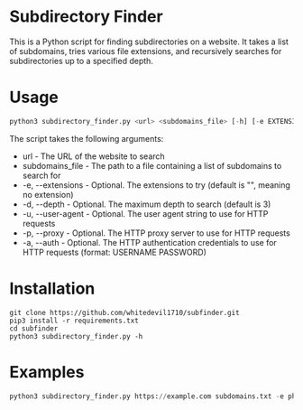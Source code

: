 # **Subdirectory Finder**

This is a Python script for finding subdirectories on a website. It takes a list of subdomains, tries various file extensions, and recursively searches for subdirectories up to a specified depth.

# **Usage**
```python
python3 subdirectory_finder.py <url> <subdomains_file> [-h] [-e EXTENSIONS [EXTENSIONS ...]][-d DEPTH] [-u USER_AGENT] [-p PROXY] [-a USERNAME PASSWORD] 
```
The script takes the following arguments:

- url - The URL of the website to search
- subdomains\_file - The path to a file containing a list of subdomains to search for
- -e, --extensions - Optional. The extensions to try (default is "", meaning no extension)
- -d, --depth - Optional. The maximum depth to search (default is 3)
- -u, --user-agent - Optional. The user agent string to use for HTTP requests
- -p, --proxy - Optional. The HTTP proxy server to use for HTTP requests
- -a, --auth - Optional. The HTTP authentication credentials to use for HTTP requests (format: USERNAME PASSWORD)
# **Installation**
```
git clone https://github.com/whitedevil1710/subfinder.git
pip3 install -r requirements.txt
cd subfinder
python3 subdirectory_finder.py -h
```
# **Examples**
```python
python3 subdirectory_finder.py https://example.com subdomains.txt -e php -d 5 -u Mozilla/5.0 -p http://127.0.0.1:8080 -a admin password
```
